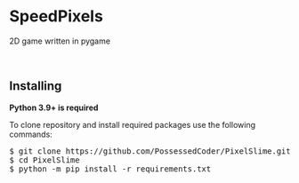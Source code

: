 # SpeedPixels
2D game written in pygame

<br>

## Installing
**Python 3.9+ is required**

To clone repository and install required packages use the following commands:

<pre>
$ git clone https://github.com/PossessedCoder/PixelSlime.git
$ cd PixelSlime
$ python -m pip install -r requirements.txt
</pre>
